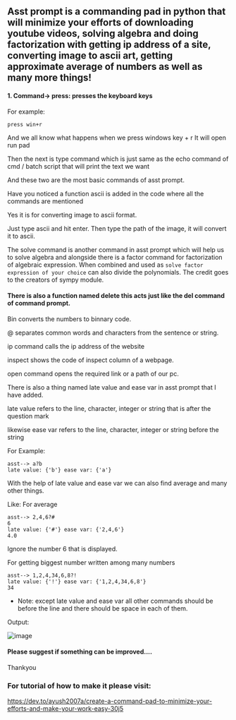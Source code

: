 ## Asst prompt is a commanding pad in python that will minimize your efforts of downloading youtube videos, solving algebra and doing factorization with getting ip address of a site, converting image to ascii art, getting approximate average of numbers as well as many more things!

#### 1. Command-> press:  presses the keyboard keys

For example:

```
press win+r
```

And we all know what happens when we press windows key + r
 It will open run pad


Then the next is type command which is just same as the echo command of cmd / batch script that will print the text we want

And these two are the most basic commands of asst prompt.

Have you noticed a function ascii is added in the code where all the commands are mentioned

Yes it is for converting image to ascii format.

Just type ascii and hit enter. Then type the path of the image, it will convert it to ascii.

The solve command is another command in asst prompt which will help us to solve algebra and alongside there is a factor command for factorization of algebraic expression. When combined and used as ```solve factor expression of your choice``` can also divide the polynomials. The credit goes to the creators of sympy module.

#### There is also a function named delete this acts just like the del command of command prompt.

Bin converts the numbers to binnary code.

@ separates common words and characters from the sentence or string.

ip command calls the ip address of the website

inspect shows the code of inspect column of a webpage.

open command opens the required link or a path of our pc.

There is also a thing named late value and ease var in asst prompt that I have added.

late value refers to the line, character, integer or string that is after the question mark

likewise ease var refers to the line, character, integer or string before the string

For Example:

```
asst--> a?b
late value: {'b'} ease var: {'a'}
```
With the help of late value and ease var we can also find average and many other things.

Like:
For average

```
asst--> 2,4,6?#
6
late value: {'#'} ease var: {'2,4,6'}
4.0
```

Ignore the number 6 that is displayed.

For getting biggest number written among many numbers
```
asst--> 1,2,4,34,6,8?! 
late value: {'!'} ease var: {'1,2,4,34,6,8'}
34
```

* Note: except late value and ease var all other commands should be before the line and there should be space in each of them.


Output:

![image](https://dev-to-uploads.s3.amazonaws.com/uploads/articles/9sc779uoe4stc8wf4h18.png)



#### Please suggest if something can be improved....


Thankyou




### For tutorial of how to make it please visit:

https://dev.to/ayush2007a/create-a-command-pad-to-minimize-your-efforts-and-make-your-work-easy-30j5
